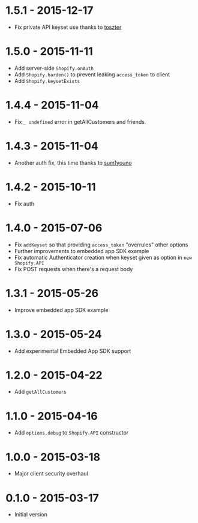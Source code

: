 1.5.1 - 2015-12-17
==================
* Fix private API keyset use thanks to [toszter](https://github.com/toszter)

1.5.0 - 2015-11-11
==================
* Add server-side `Shopify.onAuth`
* Add `Shopify.harden()` to prevent leaking `access_token` to client
* Add `Shopify.keysetExists`

1.4.4 - 2015-11-04
==================
* Fix `_ undefined` error in getAllCustomers and friends.

1.4.3 - 2015-11-04
==================
* Another auth fix, this time thanks to [sum1youno](https://github.com/sum1youno)

1.4.2 - 2015-10-11
==================
* Fix auth

1.4.0 - 2015-07-06
==================
* Fix `addKeyset` so that providing `access_token` "overrules" other options
* Further improvements to embedded app SDK example
* Fix automatic Authenticator creation when keyset given as option in `new Shopify.API`
* Fix POST requests when there's a request body

1.3.1 - 2015-05-26
==================
* Improve embedded app SDK example

1.3.0 - 2015-05-24
==================
* Add experimental Embedded App SDK support

1.2.0 - 2015-04-22
==================
* Add `getAllCustomers`

1.1.0 - 2015-04-16
==================
* Add `options.debug` to `Shopify.API` constructor

1.0.0 - 2015-03-18
==================
* Major client security overhaul

0.1.0 - 2015-03-17
==================
* Initial version

